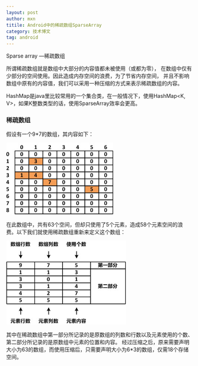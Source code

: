 ```yaml
---
layout: post
author: mxn
titile: Android中的稀疏数组SparseArray
category: 技术博文
tag: android
---
```


Sparse array —稀疏数组

所谓稀疏数组就是数组中大部分的内容值都未被使用（或都为零），
在数组中仅有少部分的空间使用。因此造成内存空间的浪费，为了节省内存空间，
并且不影响数组中原有的内容值，我们可以采用一种压缩的方式来表示稀疏数组的内容。

HashMap是java里比较常用的一个集合类，在一般情况下，使用HashMap<K, V>，如果K整数类型的话，使用SparseArray效率会更高。

### 稀疏数组

假设有一个9*7的数组，其内容如下：

![](https://raw.githubusercontent.com/mxn21/mxn21.github.io/master/public/img/img42.jpg)

在此数组中，共有63个空间，但却只使用了5个元素，造成58个元素空间的浪费。以下我们就使用稀疏数组重新来定义这个数组：

![](https://raw.githubusercontent.com/mxn21/mxn21.github.io/master/public/img/img43.jpg)

其中在稀疏数组中第一部分所记录的是原数组的列数和行数以及元素使用的个数、第二部分所记录的是原数组中元素的位置和内容。
经过压缩之后，原来需要声明大小为63的数组，而使用压缩后，只需要声明大小为6*3的数组，仅需18个存储空间。

<!-- more-->


